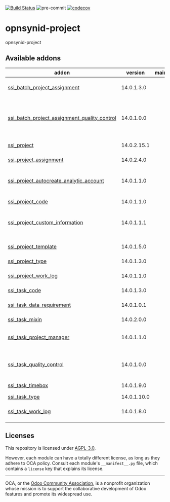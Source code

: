 [![Build Status](https://travis-ci.com/open-synergy/opnsynid-project.svg?branch=14.0)](https://travis-ci.com/open-synergy/opnsynid-project)
![pre-commit](https://github.com/open-synergy/opnsynid-project/actions/workflows/pre-commit.yml/badge.svg)
[![codecov](https://codecov.io/gh/open-synergy/opnsynid-project/branch/14.0/graph/badge.svg)](https://codecov.io/gh/open-synergy/opnsynid-project)

<!-- /!\ do not modify above this line -->

# opnsynid-project

opnsynid-project

<!-- /!\ do not modify below this line -->

<!-- prettier-ignore-start -->

[//]: # (addons)

Available addons
----------------
addon | version | maintainers | summary
--- | --- | --- | ---
[ssi_batch_project_assignment](ssi_batch_project_assignment/) | 14.0.1.3.0 |  | Project Batch Assignment
[ssi_batch_project_assignment_quality_control](ssi_batch_project_assignment_quality_control/) | 14.0.1.0.0 |  | Project Batch Assignment - Quality Control Integration
[ssi_project](ssi_project/) | 14.0.2.15.1 |  | Project Extension
[ssi_project_assignment](ssi_project_assignment/) | 14.0.2.4.0 |  | Project Assignment
[ssi_project_autocreate_analytic_account](ssi_project_autocreate_analytic_account/) | 14.0.1.1.0 |  | Project Auto Create Analytic Account
[ssi_project_code](ssi_project_code/) | 14.0.1.1.0 |  | Project Code
[ssi_project_custom_information](ssi_project_custom_information/) | 14.0.1.1.1 |  | Project + Custom Information Integration
[ssi_project_template](ssi_project_template/) | 14.0.1.5.0 |  | Project and Task Template
[ssi_project_type](ssi_project_type/) | 14.0.1.3.0 |  | Project Type
[ssi_project_work_log](ssi_project_work_log/) | 14.0.1.1.0 |  | Project - Work Log Integration
[ssi_task_code](ssi_task_code/) | 14.0.1.3.0 |  | Task Code
[ssi_task_data_requirement](ssi_task_data_requirement/) | 14.0.1.0.1 |  | Task - Data Requirement Integration
[ssi_task_mixin](ssi_task_mixin/) | 14.0.2.0.0 |  | Task Mixin
[ssi_task_project_manager](ssi_task_project_manager/) | 14.0.1.1.0 |  | Project Manager Information on Task
[ssi_task_quality_control](ssi_task_quality_control/) | 14.0.1.0.0 |  | Task - Quality Control Integration
[ssi_task_timebox](ssi_task_timebox/) | 14.0.1.9.0 |  | Task Timebox
[ssi_task_type](ssi_task_type/) | 14.0.1.10.0 |  | Task Type
[ssi_task_work_log](ssi_task_work_log/) | 14.0.1.8.0 |  | Task - Work Log Integration

[//]: # (end addons)

<!-- prettier-ignore-end -->

## Licenses

This repository is licensed under [AGPL-3.0](LICENSE).

However, each module can have a totally different license, as long as they adhere to OCA
policy. Consult each module's `__manifest__.py` file, which contains a `license` key
that explains its license.

----

OCA, or the [Odoo Community Association](http://odoo-community.org/), is a nonprofit
organization whose mission is to support the collaborative development of Odoo features
and promote its widespread use.
